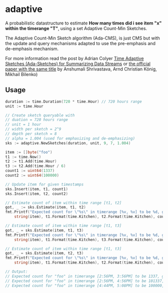 # adaptive

A probabilistic datastructure to estimate **How many times did i see item "x" within the timerange "T"**, using a set Adaptive Count-Min Sketches.

The Adaptive Count-Min Sketch algorithm (Ada-CMS), is just CMS but with the update and query mechanisms adapted to use the pre-emphasis and de-emphasis mechanism.

For more information read the post by Adrian Colyer [Time Adaptive Sketches (Ada-Sketches) for Summarizing Data Streams](https://blog.acolyer.org/2016/07/21/time-adaptive-sketches-ada-sketches-for-summarizing-data-streams/) or [the official paper with the same title](https://www.cs.rice.edu/~as143/Papers/16-ada-sketches.pdf) by Anshumali Shrivastava, Arnd Christian König, Mikhail Bilenko) 

## Usage
```go
duration := time.Duration(720 * time.Hour) // 720 hours range
unit := time.Hour

// Create sketch queryable with
// duation = 720 hours range
// unit = 1 hour
// width per sketch = 2^9
// depth per sketch = 8
// alpha = 1.004 (used for emphasizing and de-emphasizing)
sks := adaptive.NewSketches(duration, unit, 9, 7, 1.004)

item := []byte("foo")
t1 := time.Now()
t2 := t1.Add(time.Hour)
t3 := t2.Add(time.Hour / 6)
count1 := uint64(1337)
count2 := uint64(100000)

// Update item for given timestamps
sks.Insert(item, t1, count1)
sks.Insert(item, t2, count2)

// Estimate count of item within time range [t1, t2]
got, _ := sks.Estimate(item, t1, t2)
fmt.Printf("Expected count for \"%s\" in timerange [%v, %v] to be %d, got %d \n",
    string(item), t1.Format(time.Kitchen), t2.Format(time.Kitchen), count1, got)

// Estimate count of item within time range [t1, t3]
got, _ = sks.Estimate(item, t1, t3)
fmt.Printf("Expected count for \"%s\" in timerange [%v, %v] to be %d, got %d \n",
    string(item), t1.Format(time.Kitchen), t3.Format(time.Kitchen), count1+count2, got)

// Estimate count of item within time range [t1, t3]
got, _ = sks.Estimate(item, t2, t3)
fmt.Printf("Expected count for \"%s\" in timerange [%v, %v] to be %d, got %d \n",
    string(item), t1.Format(time.Kitchen), t2.Format(time.Kitchen), count2, got)

// Output:
// Expected count for "foo" in timerange [2:56PM, 3:56PM] to be 1337, got 1337
// Expected count for "foo" in timerange [2:56PM, 4:56PM] to be 101337, got 101337
// Expected count for "foo" in timerange [4:44PM, 5:08PM] to be 100000, got 100000
```
